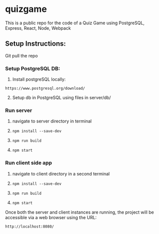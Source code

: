 # quizgame
This is a public repo for the code of a Quiz Game using PostgreSQL, Express, React, Node, Webpack

## Setup Instructions:
Git pull the repo

### Setup PostgreSQL DB:
1. Install postgreSQL locally:
```
https://www.postgresql.org/download/
```
2. Setup db in PostgreSQL using files in server/db/

### Run server
1. navigate to server directory in terminal
2.
   ```
   npm install --save-dev
   ```
3.
   ```
   npm run build
   ```
4.
   ```
   npm start
   ```

### Run client side app
1. navigate to client directory in a second terminal
2.
   ```
   npm install --save-dev
   ```
3.
   ```
   npm run build
   ```
4.
   ```
   npm start
   ```

Once both the server and client instances are running, the project will be accessible via a web browser using the URL:
```
http://localhost:8080/
```
